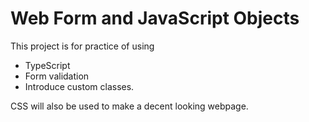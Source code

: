 # Web Form and JavaScript Objects

This project is for practice of using 
- TypeScript 
- Form validation 
- Introduce custom classes.

CSS will also be used to make a decent looking webpage.


